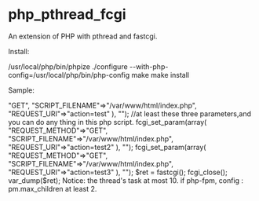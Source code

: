 php_pthread_fcgi
================

An extension of PHP with pthread and fastcgi.

Install:

/usr/local/php/bin/phpize
./configure --with-php-config=/usr/local/php/bin/php-config
make
make install

Sample:
<?php
fcgi_set_domain('127.0.0.1', 9000); //your ip or domain, and your port. your fastcgi server. e.g. php-fpm
fcgi_set_param(array(
"REQUEST_METHOD"=>"GET",
"SCRIPT_FILENAME"=>"/var/www/html/index.php",
"REQUEST_URI"=>"action=test"
), "");     //at least these three parameters,and you can do any thing in this php script.
fcgi_set_param(array(
"REQUEST_METHOD"=>"GET",
"SCRIPT_FILENAME"=>"/var/www/html/index.php",
"REQUEST_URI"=>"action=test2"
), "");
fcgi_set_param(array(
"REQUEST_METHOD"=>"GET",
"SCRIPT_FILENAME"=>"/var/www/html/index.php",
"REQUEST_URI"=>"action=test3"
), "");
$ret = fastcgi();
fcgi_close();
var_dump($ret);

Notice:
the thread's task at most 10.
if php-fpm, config : pm.max_children  at least 2.
